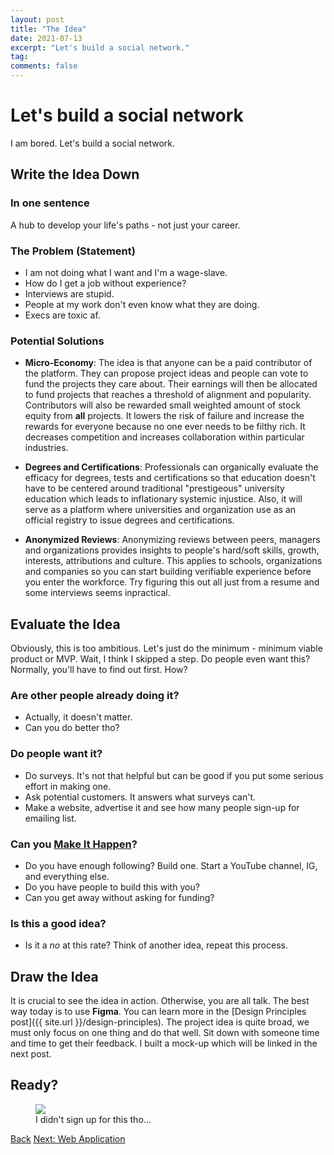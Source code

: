 ```yaml
---
layout: post
title: "The Idea"
date: 2021-07-13
excerpt: "Let's build a social network."
tag:
comments: false
---
```


# Let's build a social network

I am bored. Let's build a social network.

## Write the Idea Down

### In one sentence

A hub to develop your life's paths - not just your career.

### The Problem (Statement)

- I am not doing what I want and I'm a wage-slave.
- How do I get a job without experience?
- Interviews are stupid.
- People at my work don't even know what they are doing.
- Execs are toxic af.

### Potential Solutions

- **Micro-Economy**: The idea is that anyone can be a paid contributor of the platform. They can propose project ideas and people can vote to fund the projects they care about. Their earnings will then be allocated to fund projects that reaches a threshold of alignment and popularity. Contributors will also be rewarded small weighted amount of stock equity from **all** projects. It lowers the risk of failure and increase the rewards for everyone because no one ever needs to be filthy rich. It decreases competition and increases collaboration within particular industries.

- **Degrees and Certifications**: Professionals can organically evaluate the efficacy for degrees, tests and certifications so that education doesn't have to be centered around traditional "prestigeous" university education which leads to inflationary systemic injustice. Also, it will serve as a platform where universities and organization use as an official registry to issue degrees and certifications.

- **Anonymized Reviews**: Anonymizing reviews between peers, managers and organizations provides insights to people's hard/soft skills, growth, interests, attributions and culture. This applies to schools, organizations and companies so you can start building verifiable experience before you enter the workforce. Try figuring this out all just from a resume and some interviews seems inpractical.

## Evaluate the Idea

Obviously, this is too ambitious. Let's just do the minimum - minimum viable product or MVP. Wait, I think I skipped a step. Do people even want this? Normally, you'll have to find out first. How?

### Are other people already doing it?

- Actually, it doesn't matter.
- Can you do better tho?

### Do people want it?

- Do surveys. It's not that helpful but can be good if you put some serious effort in making one.
- Ask potential customers. It answers what surveys can't.
- Make a website, advertise it and see how many people sign-up for emailing list.

### Can you [Make It Happen](https://www.youtube.com/watch?v=-JHYLAIyPvs)?

- Do you have enough following? Build one. Start a YouTube channel, IG, and everything else.
- Do you have people to build this with you?
- Can you get away without asking for funding?

### Is this a good idea?

- Is it a _no_ at this rate? Think of another idea, repeat this process.

## Draw the Idea

It is crucial to see the idea in action. Otherwise, you are all talk. The best way today is to use **Figma**. You can learn more in the [Design Principles post]({{ site.url }}/design-principles). The project idea is quite broad, we must only focus on one thing and do that well. Sit down with someone time and time to get their feedback. I built a mock-up which will be linked in the next post.

## Ready?

<figure>
	<a href="{{ site.url }}/assets/img/this-is-fine.jpeg"><img src="{{ site.url }}/assets/img/this-is-fine.jpeg"></a>
	<figcaption>I didn't sign up for this tho...</figcaption>
</figure>

<div markdown="0" class="bot-nav">
  <a href="javascript:history.back()" class="btn">Back</a>
  <a href="{{ site.url }}/web-application" class="btn">Next: Web Application</a>
</div>
